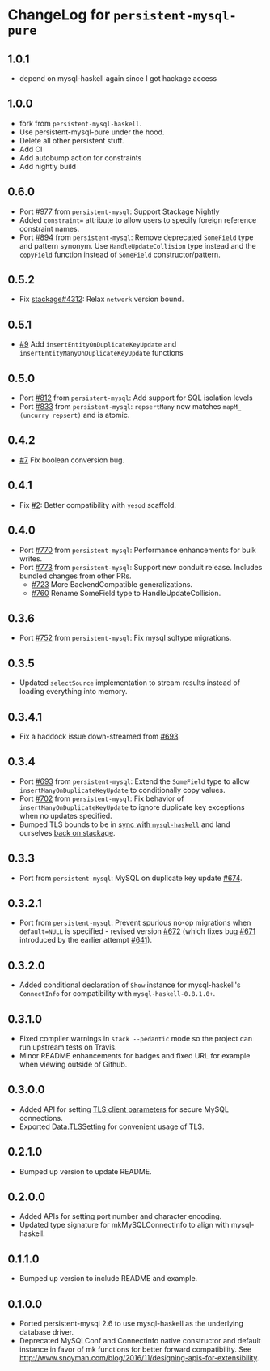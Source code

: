 # ChangeLog for `persistent-mysql-pure`

## 1.0.1
+ depend on mysql-haskell again since I got hackage access

## 1.0.0
+ fork from  `persistent-mysql-haskell`.
+ Use persistent-mysql-pure under the hood.
+ Delete all other persistent stuff.
+ Add CI
+ Add autobump action for constraints
+ Add nightly build

## 0.6.0

- Port [#977](https://github.com/yesodweb/persistent/pull/977) from `persistent-mysql`: Support Stackage Nightly
- Added `constraint=` attribute to allow users to specify foreign reference constraint names.
- Port [#894](https://github.com/yesodweb/persistent/pull/894) from `persistent-mysql`: Remove deprecated `SomeField` type and pattern synonym. Use `HandleUpdateCollision` type instead and the `copyField` function instead of `SomeField`   constructor/pattern.

## 0.5.2

- Fix [stackage#4312](https://github.com/commercialhaskell/stackage/issues/4312): Relax `network` version bound.

## 0.5.1

- [#9](https://github.com/naushadh/persistent/pull/9) Add `insertEntityOnDuplicateKeyUpdate` and `insertEntityManyOnDuplicateKeyUpdate` functions

## 0.5.0

- Port [#812](https://github.com/yesodweb/persistent/pull/812) from `persistent-mysql`: Add support for SQL isolation levels
- Port [#833](https://github.com/yesodweb/persistent/pull/833) from `persistent-mysql`: `repsertMany` now matches `mapM_ (uncurry repsert)` and is atomic.

## 0.4.2

- [#7](https://github.com/naushadh/persistent/pull/7) Fix boolean conversion bug.

## 0.4.1

- Fix [#2](https://github.com/naushadh/persistent/issues/2): Better compatibility with `yesod` scaffold.

## 0.4.0

- Port [#770](https://github.com/yesodweb/persistent/pull/770) from `persistent-mysql`: Performance enhancements for bulk writes.
- Port [#773](https://github.com/yesodweb/persistent/pull/773) from `persistent-mysql`: Support new conduit release. Includes bundled changes from other PRs.
  - [#723](https://github.com/yesodweb/persistent/pull/723) More BackendCompatible generalizations.
  - [#760](https://github.com/yesodweb/persistent/pull/760) Rename SomeField type to HandleUpdateCollision.

## 0.3.6

- Port [#752](https://github.com/yesodweb/persistent/pull/754) from `persistent-mysql`: Fix mysql sqltype migrations.

## 0.3.5

- Updated `selectSource` implementation to stream results instead of loading everything into memory.

## 0.3.4.1

- Fix a haddock issue down-streamed from [#693](https://github.com/yesodweb/persistent/pull/693).

## 0.3.4

- Port [#693](https://github.com/yesodweb/persistent/pull/693) from `persistent-mysql`: Extend the `SomeField` type to allow `insertManyOnDuplicateKeyUpdate` to conditionally copy values.
- Port [#702](https://github.com/yesodweb/persistent/pull/702) from `persistent-mysql`: Fix behavior of `insertManyOnDuplicateKeyUpdate` to ignore duplicate key exceptions when no updates specified.
- Bumped TLS bounds to be in [sync with `mysql-haskell`](https://github.com/winterland1989/mysql-haskell/pull/15) and land ourselves [back on stackage](https://github.com/fpco/stackage/pull/2956).

## 0.3.3

- Port from `persistent-mysql`: MySQL on duplicate key update [#674](https://github.com/yesodweb/persistent/pull/674).

## 0.3.2.1

- Port from `persistent-mysql`: Prevent spurious no-op migrations when `default=NULL` is specified - revised version [#672](https://github.com/yesodweb/persistent/pull/672) (which fixes bug [#671](https://github.com/yesodweb/persistent/issues/671) introduced by the earlier attempt [#641](https://github.com/yesodweb/persistent/pull/641)).

## 0.3.2.0

- Added conditional declaration of `Show` instance for mysql-haskell's `ConnectInfo` for compatibility with `mysql-haskell-0.8.1.0+`.

## 0.3.1.0

- Fixed compiler warnings in `stack --pedantic` mode so the project can run upstream tests on Travis.
- Minor README enhancements for badges and fixed URL for example when viewing outside of Github.

## 0.3.0.0

- Added API for setting [TLS client parameters](https://hackage.haskell.org/package/mysql-haskell-0.8.0.0/docs/Database-MySQL-TLS.html) for secure MySQL connections.
- Exported [Data.TLSSetting](https://hackage.haskell.org/package/tcp-streams-1.0.0.0/docs/Data-TLSSetting.html) for convenient usage of TLS.

## 0.2.1.0

- Bumped up version to update README.

## 0.2.0.0

- Added APIs for setting port number and character encoding.
- Updated type signature for mkMySQLConnectInfo to align with mysql-haskell.

## 0.1.1.0

- Bumped up version to include README and example.

## 0.1.0.0

- Ported persistent-mysql 2.6 to use mysql-haskell as the underlying database driver.
- Deprecated MySQLConf and ConnectInfo native constructor and default instance in favor of mk functions for better forward compatibility. See http://www.snoyman.com/blog/2016/11/designing-apis-for-extensibility.
